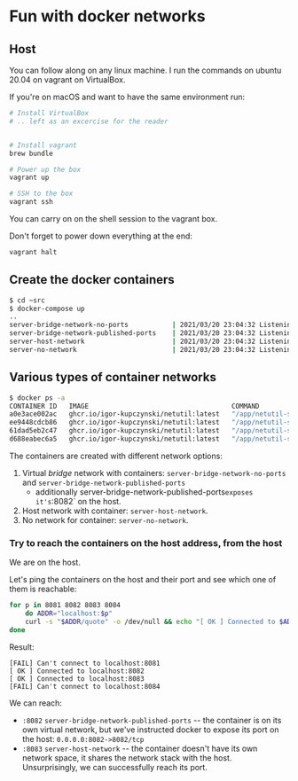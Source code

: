# Fun with docker networks


## Host

You can follow along on any linux machine. I run the commands on ubuntu 20.04 on vagrant on VirtualBox.

If you're on macOS and want to have the same environment run:

```sh
# Install VirtualBox
# .. left as an excercise for the reader


# Install vagrant
brew bundle

# Power up the box
vagrant up

# SSH to the box
vagrant ssh
```

You can carry on on the shell session to the vagrant box.

Don't forget to power down everything at the end:
```sh
vagrant halt
```

## Create the docker containers

```sh
$ cd ~src
$ docker-compose up
..
server-bridge-network-no-ports           | 2021/03/20 23:04:32 Listening on :8081
server-bridge-network-published-ports    | 2021/03/20 23:04:32 Listening on :8082
server-host-network                      | 2021/03/20 23:04:32 Listening on :8083
server-no-network                        | 2021/03/20 23:04:32 Listening on :8084
```

## Various types of container networks

```sh
$ docker ps -a
CONTAINER ID   IMAGE                                    COMMAND                  CREATED         STATUS         PORTS                    NAMES
a0e3ace002ac   ghcr.io/igor-kupczynski/netutil:latest   "/app/netutil-serve …"   8 minutes ago   Up 8 minutes                            server-no-network
ee9448cdcb86   ghcr.io/igor-kupczynski/netutil:latest   "/app/netutil-serve …"   9 minutes ago   Up 8 minutes                            server-bridge-network-no-ports
61dad5eb2c47   ghcr.io/igor-kupczynski/netutil:latest   "/app/netutil-serve …"   9 minutes ago   Up 8 minutes                            server-host-network
d688eabec6a5   ghcr.io/igor-kupczynski/netutil:latest   "/app/netutil-serve …"   9 minutes ago   Up 8 minutes   0.0.0.0:8082->8082/tcp   server-bridge-network-published-ports
```

The containers are created with different network options:
1. Virtual _bridge_ network with containers: `server-bridge-network-no-ports` and `server-bridge-network-published-ports`
	- additionally server-bridge-network-published-ports` exposes it's `:8082` on the host.
2. Host network with container: `server-host-network`.
3. No network for container: `server-no-network`.


### Try to reach the containers on the host address, from the host

We are on the host.

Let's ping the containers on the host and their port and see which one of them is reachable:
```sh
for p in 8081 8082 8083 8084
	do ADDR="localhost:$p"
	curl -s "$ADDR/quote" -o /dev/null && echo "[ OK ] Connected to $ADDR" || echo "[FAIL] Can't connect to $ADDR"
done
```

Result:
```
[FAIL] Can't connect to localhost:8081
[ OK ] Connected to localhost:8082
[ OK ] Connected to localhost:8083
[FAIL] Can't connect to localhost:8084
```

We can reach:
- `:8082` `server-bridge-network-published-ports`  -- the container is on its own virtual network, but we've instructed docker to expose its port on the host: `0.0.0.0:8082->8082/tcp` 
- `:8083` `server-host-network` -- the container doesn't have its own network space, it shares the network stack with the host. Unsurprisingly, we can successfully reach its port.
